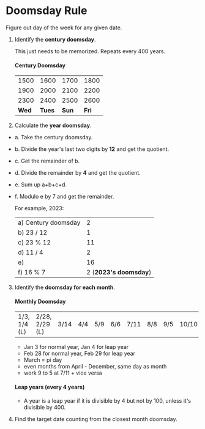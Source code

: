# Doomsday Rule

Figure out day of the week for any given date.

1. Identify the **century doomsday**.

    This just needs to be memorized. Repeats every 400 years.

    #### Century Doomsday
      |  | | | |
      | -----| -----| -----| -----
      | 1500 | 1600 | 1700 | 1800
      | 1900 | 2000 | 2100 | 2200
      | 2300 | 2400 | 2500 | 2600
      | **Wed**  | **Tues** | **Sun** | **Fri**

2. Calculate the **year doomsday**.
  - a. Take the century doomsday.
  - b. Divide the year's last two digits by **12** and get the quotient.
  - c. Get the remainder of b.
  - d. Divide the remainder by **4** and get the quotient.
  - e. Sum up a+b+c+d.
  - f. Modulo e by 7 and get the remainder.

    For example, 2023:

    | | |
    | --- | --- |
    | a) Century doomsday     | 2
    | b) 23 / 12              | 1
    | c) 23 % 12              | 11
    | d) 11 / 4               | 2
    | e)      | 16
    | f) 16 % 7               | 2 (**2023's doomsday**)

3. Identify the **doomsday for each month**.

    #### Monthly Doomsday
    |  | | | |    |  | | | | | ||
    | -----| -----| -----| -----  | -----| -----| -----| -----  | -----| -----| -----| -----|
    | 1/3, 1/4 (L) | 2/28, 2/29 (L) | 3/14 | 4/4 | 5/9 | 6/6 | 7/11 | 8/8 | 9/5 | 10/10 | 11/7 | 12/12
    - Jan 3 for normal year, Jan 4 for leap year
    - Feb 28 for normal year, Feb 29 for leap year
    - March = pi day
    - even months from April - December, same day as month
    - work 9 to 5 at 7/11 + vice versa

    #### Leap years (every 4 years)
    - A year is a leap year if it is divisible by 4 but not by 100, unless it's divisible by 400.

4. Find the target date counting from the closest month doomsday.
